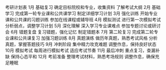 考研计划表
1月	基础复习	确定目标院校和专业，收集资料	了解考试大纲
2月	基础学习	完成第一轮专业课和公共课学习	制定详细学习计划
3月	强化训练	开始专业课和公共课的习题训练	参加在线课程或辅导班
4月	模拟测试	进行第一次模拟考试	分析弱点，调整学习计划
5月	深化理解	深入学习专业课难点	参加专题讨论或研讨会
6月	错题复盘	复习错题，强化记忆	制定错题本
7月	第二轮复习	完成第二轮专业课和公共课复习	加强习题训练
8月	真题演练	做历年真题，熟悉考试风格	分析真题，掌握答题技巧
9月	冲刺阶段	集中精力攻克难题	调整作息，保持良好状态
10月	模拟考试	每周进行模拟考试	适应考试节奏
11月	最后冲刺	重点复习，查漏补缺	保持心态平和
12月	考前准备	整理考试材料，熟悉考场规则	调整作息，确保充足睡眠